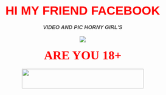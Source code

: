 <div style="text-align: center;">
<b style="color: red; font-family: Verdana, sans-serif; font-size: xx-large;">HI MY FRIEND FACEBOOK</b></div>
<div style="text-align: center;">
<br /></div>
<div style="text-align: center;">
<b style="color: #444444; font-family: Verdana, sans-serif;"><i>VIDEO AND PIC HORNY GIRL'S</i></b></div>
<div style="text-align: center;">
<b style="color: #444444; font-family: Verdana, sans-serif;"><i><br /></i></b></div>
<div class="separator" style="clear: both; text-align: center;">
<span style="margin-left: 1em; margin-right: 1em;"><a href="https://goo.gl/HyUHE7"><img border="0" src="https://4.bp.blogspot.com/-BhFd0vbedSw/WAn0mHpQICI/AAAAAAAAAls/zGh7tSRbejsMldVEajZY_blYeJttRSn-QCLcB/s1600/gif7.gif" /></a></span></div>
<div style="text-align: center;">
<b style="color: #444444; font-family: Verdana, sans-serif;"><i><br /></i></b></div>
<div style="text-align: center;">
<b style="color: red; font-family: Georgia, &quot;Times New Roman&quot;, serif; font-size: xx-large;">ARE YOU 18+</b></div>
<div style="text-align: center;">
<br /></div>
<div class="separator" style="clear: both; text-align: center;">
<span style="margin-left: 1em; margin-right: 1em;"><a href="https://goo.gl/HyUHE7"><img border="0" height="52" src="https://3.bp.blogspot.com/-sXWye1AqsoE/WAn1NtxkJ4I/AAAAAAAAAl4/yPWOdV1dN3kX4MT70nZIiEcf5gFPszn1QCLcB/s320/xzsae.png" width="320" /></a></span></div>
<div style="text-align: center;">
<br /></div>
